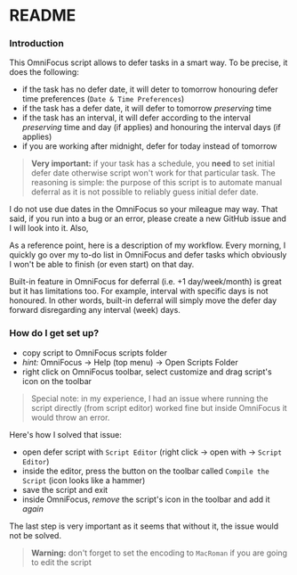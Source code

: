 # README #

### Introduction

This OmniFocus script allows to defer tasks in a smart way. To be precise, it does the following:

- if the task has no defer date, it will deter to tomorrow honouring defer time preferences (`Date & Time Preferences`)
- if the task has a defer date, it will defer to tomorrow *preserving* time
- if the task has an interval, it will defer according to the interval *preserving* time and day (if applies) and honouring the interval days (if applies)
- if you are working after midnight, defer for today instead of tomorrow

>**Very important:** if your task has a schedule, you **need** to set initial defer date otherwise script won't work for that particular task. The reasoning is simple: the purpose of this script is to automate manual deferral as it is not possible to reliably guess initial defer date.

I do not use due dates in the OmniFocus so your mileague may way. That said, if you run into a bug or an error, please create a new GitHub issue and I will look into it. Also, 

As a reference point, here is a description of my workflow. Every morning, I quickly go over my to-do list in OmniFocus and defer tasks which obviously I won't be able to finish (or even start) on that day.

Built-in feature in OmniFocus for deferral (i.e. +1 day/week/month) is great but it has limitations too. For example, interval with specific days is not honoured. In other words, built-in deferral will simply move the defer day forward disregarding any interval (week) days.

### How do I get set up? ###

- copy script to OmniFocus scripts folder
- *hint:* OmniFocus -> Help (top menu) -> Open Scripts Folder
- right click on OmniFocus toolbar, select customize and drag script's icon on the toolbar

>Special note: in my experience, I had an issue where running the script directly (from script editor) worked fine but inside OmniFocus it would throw an error.

Here's how I solved that issue:

- open defer script with `Script Editor` (right click -> open with -> `Script Editor`)
- inside the editor, press the button on the toolbar called `Compile the Script` (icon looks like a hammer)
- save the script and exit
- inside OmniFocus, *remove* the script's icon in the toolbar and add it *again*

The last step is very important as it seems that without it, the issue would not be solved.

>**Warning:** don't forget to set the encoding to `MacRoman` if you are going to edit the script
